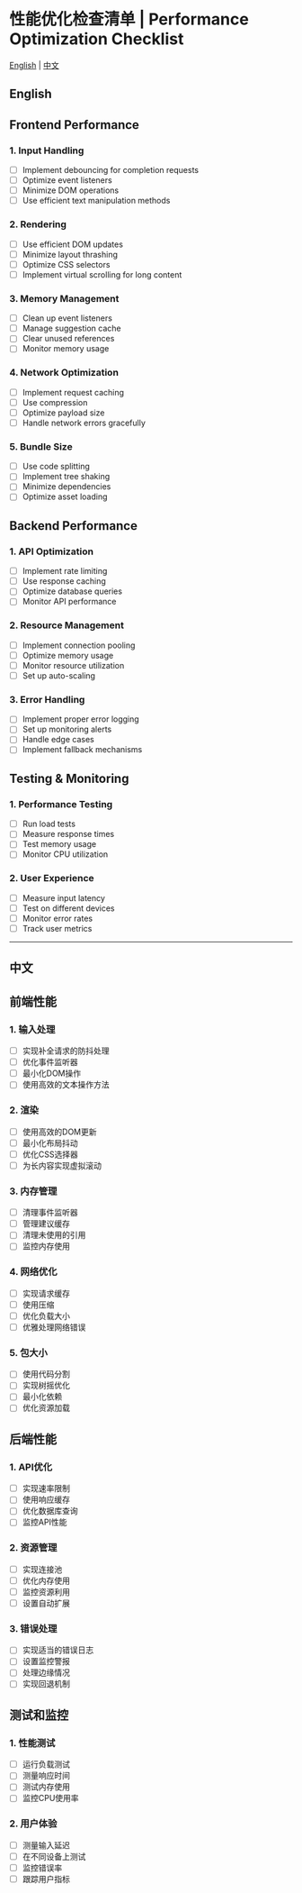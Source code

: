 # 性能优化检查清单 | Performance Optimization Checklist

[English](#english) | [中文](#chinese)

<h2 id="english">English</h2>

## Frontend Performance

### 1. Input Handling

- [ ] Implement debouncing for completion requests
- [ ] Optimize event listeners
- [ ] Minimize DOM operations
- [ ] Use efficient text manipulation methods

### 2. Rendering

- [ ] Use efficient DOM updates
- [ ] Minimize layout thrashing
- [ ] Optimize CSS selectors
- [ ] Implement virtual scrolling for long content

### 3. Memory Management

- [ ] Clean up event listeners
- [ ] Manage suggestion cache
- [ ] Clear unused references
- [ ] Monitor memory usage

### 4. Network Optimization

- [ ] Implement request caching
- [ ] Use compression
- [ ] Optimize payload size
- [ ] Handle network errors gracefully

### 5. Bundle Size

- [ ] Use code splitting
- [ ] Implement tree shaking
- [ ] Minimize dependencies
- [ ] Optimize asset loading

## Backend Performance

### 1. API Optimization

- [ ] Implement rate limiting
- [ ] Use response caching
- [ ] Optimize database queries
- [ ] Monitor API performance

### 2. Resource Management

- [ ] Implement connection pooling
- [ ] Optimize memory usage
- [ ] Monitor resource utilization
- [ ] Set up auto-scaling

### 3. Error Handling

- [ ] Implement proper error logging
- [ ] Set up monitoring alerts
- [ ] Handle edge cases
- [ ] Implement fallback mechanisms

## Testing & Monitoring

### 1. Performance Testing

- [ ] Run load tests
- [ ] Measure response times
- [ ] Test memory usage
- [ ] Monitor CPU utilization

### 2. User Experience

- [ ] Measure input latency
- [ ] Test on different devices
- [ ] Monitor error rates
- [ ] Track user metrics

---

<h2 id="chinese">中文</h2>

## 前端性能

### 1. 输入处理

- [ ] 实现补全请求的防抖处理
- [ ] 优化事件监听器
- [ ] 最小化DOM操作
- [ ] 使用高效的文本操作方法

### 2. 渲染

- [ ] 使用高效的DOM更新
- [ ] 最小化布局抖动
- [ ] 优化CSS选择器
- [ ] 为长内容实现虚拟滚动

### 3. 内存管理

- [ ] 清理事件监听器
- [ ] 管理建议缓存
- [ ] 清理未使用的引用
- [ ] 监控内存使用

### 4. 网络优化

- [ ] 实现请求缓存
- [ ] 使用压缩
- [ ] 优化负载大小
- [ ] 优雅处理网络错误

### 5. 包大小

- [ ] 使用代码分割
- [ ] 实现树摇优化
- [ ] 最小化依赖
- [ ] 优化资源加载

## 后端性能

### 1. API优化

- [ ] 实现速率限制
- [ ] 使用响应缓存
- [ ] 优化数据库查询
- [ ] 监控API性能

### 2. 资源管理

- [ ] 实现连接池
- [ ] 优化内存使用
- [ ] 监控资源利用
- [ ] 设置自动扩展

### 3. 错误处理

- [ ] 实现适当的错误日志
- [ ] 设置监控警报
- [ ] 处理边缘情况
- [ ] 实现回退机制

## 测试和监控

### 1. 性能测试

- [ ] 运行负载测试
- [ ] 测量响应时间
- [ ] 测试内存使用
- [ ] 监控CPU使用率

### 2. 用户体验

- [ ] 测量输入延迟
- [ ] 在不同设备上测试
- [ ] 监控错误率
- [ ] 跟踪用户指标
